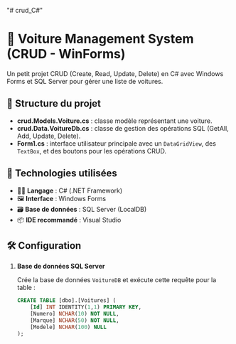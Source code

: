 "# crud_C#" 
# 🚗 Voiture Management System (CRUD - WinForms)

Un petit projet CRUD (Create, Read, Update, Delete) en C# avec Windows Forms et SQL Server pour gérer une liste de voitures.

## 📂 Structure du projet

- **crud.Models.Voiture.cs** : classe modèle représentant une voiture.
- **crud.Data.VoitureDb.cs** : classe de gestion des opérations SQL (GetAll, Add, Update, Delete).
- **Form1.cs** : interface utilisateur principale avec un `DataGridView`, des `TextBox`, et des boutons pour les opérations CRUD.

## 🧰 Technologies utilisées

- 👨‍💻 **Langage** : C# (.NET Framework)
- 🖼 **Interface** : Windows Forms
- 🗃 **Base de données** : SQL Server (LocalDB)
- 📦 **IDE recommandé** : Visual Studio

## 🛠 Configuration

1. **Base de données SQL Server**

   Crée la base de données `VoitureDB` et exécute cette requête pour la table :

   ```sql
   CREATE TABLE [dbo].[Voitures] (
       [Id] INT IDENTITY(1,1) PRIMARY KEY,
       [Numero] NCHAR(10) NOT NULL,
       [Marque] NCHAR(50) NOT NULL,
       [Modele] NCHAR(100) NULL
   );

